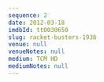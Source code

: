 ```yaml
---
sequence: 2
date: 2012-03-18
imdbId: tt0030650
slug: racket-busters-1938
venue: null
venueNotes: null
medium: TCM HD
mediumNotes: null
---
```


